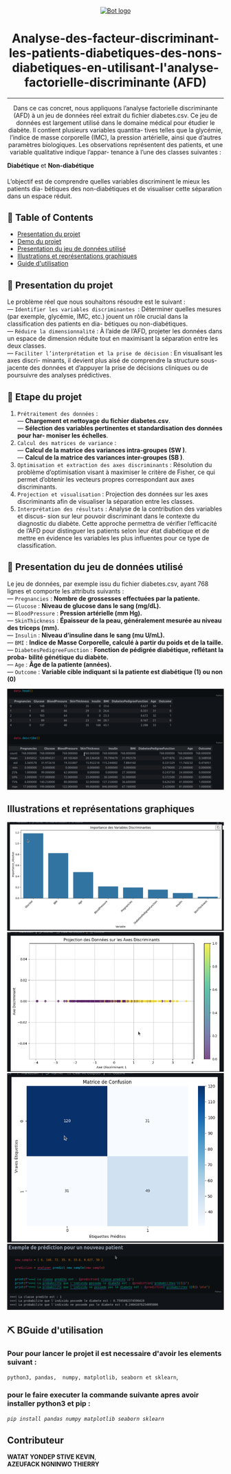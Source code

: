 <p align="center">
  <a href="" rel="noopener">
 <img width=200px height=200px src="https://i.imgur.com/FxL5qM0.jpg" alt="Bot logo"></a>
</p>

<h1 align="center">Analyse-des-facteur-discriminant-les-patients-diabetiques-des-nons-diabetiques-en-utilisant-l'analyse-factorielle-discriminante (AFD)</h1>


---

<p align="center"> 
Dans ce cas concret, nous appliquons l’analyse factorielle discriminante (AFD) à un jeu
de données réel extrait du fichier diabetes.csv. Ce jeu de données est largement utilisé
dans le domaine médical pour étudier le diabète. Il contient plusieurs variables quantita-
tives telles que la glycémie, l’indice de masse corporelle (IMC), la pression artérielle, ainsi
que d’autres paramètres biologiques.
Les observations représentent des patients, et une variable qualitative indique l’appar-
tenance à l’une des classes suivantes :

**Diabétique** et **Non-diabétique**
####
L’objectif est de comprendre quelles variables discriminent le mieux les patients dia-
bétiques des non-diabétiques et de visualiser cette séparation dans un espace réduit.
    <br> 
</p>

## 📝 Table of Contents

- [Presentation du projet](#about)
- [Demo du projet](#etape)
- [Presentation du jeu de données utilisé](#donne)
- [Illustrations et représentations graphiques](#usage)
- [Guide d'utilisation](#doc)

## 🧐 Presentation du projet <a name = "about"></a>

Le problème réel que nous souhaitons résoudre est le suivant : <br>
— `Identifier les variables discriminantes `: Déterminer quelles mesures (par exemple,
glycémie, IMC, etc.) jouent un rôle crucial dans la classification des patients en dia-
bétiques ou non-diabétiques. <br>
— `Réduire la dimensionnalité` : À l’aide de l’AFD, projeter les données dans un
espace de dimension réduite tout en maximisant la séparation entre les deux classes. <br>
— `Faciliter l’interprétation et la prise de décision` : En visualisant les axes discri-
minants, il devient plus aisé de comprendre la structure sous-jacente des données et
d’appuyer la prise de décisions cliniques ou de poursuivre des analyses prédictives.

## 🎥 Etape du projet <a name = "etape"></a>

1. `Prétraitement des données` : <br>
— **Chargement et nettoyage du fichier diabetes.csv**. <br>
— **Sélection des variables pertinentes et standardisation des données pour har-
moniser les échelles**. <br>
2. `Calcul des matrices de variance` : <br>
— **Calcul de la matrice des variances intra-groupes (SW )**. <br>
— **Calcul de la matrice des variances inter-groupes (SB )**. <br>
3. `Optimisation et extraction des axes discriminants` : Résolution du problème
d’optimisation visant à maximiser le critère de Fisher,
ce qui permet d’obtenir les vecteurs propres correspondant aux axes discriminants.
4. `Projection et visualisation` : Projection des données sur les axes discriminants
afin de visualiser la séparation entre les classes.
5. `Interprétation des résultats` : Analyse de la contribution des variables et discus-
sion sur leur pouvoir discriminant dans le contexte du diagnostic du diabète.
Cette approche permettra de vérifier l’efficacité de l’AFD pour distinguer les patients
selon leur état diabétique et de mettre en évidence les variables les plus influentes pour
ce type de classification.

## 🎈 Presentation du jeu de données utilisé <a name = "donnee"></a>
Le jeu de données, par exemple issu du fichier diabetes.csv, ayant 768 lignes et
comporte les attributs suivants : <br>
— `Pregnancies` : **Nombre de grossesses effectuées par la patiente.** <br>
— `Glucose` : **Niveau de glucose dans le sang (mg/dL).** <br>
— `BloodPressure` : **Pression artérielle (mm Hg).** <br>
— `SkinThickness` : **Épaisseur de la peau, généralement mesurée au niveau des triceps
(mm).** <br>
— `Insulin` : **Niveau d’insuline dans le sang (mu U/mL).** <br>
— `BMI` : **Indice de Masse Corporelle, calculé à partir du poids et de la taille.** <br>
— `DiabetesPedigreeFunction` : **Fonction de pédigrée diabétique, reflétant la proba-
bilité génétique du diabète.** <br>
— `Age` : **Âge de la patiente (années).** <br>
— `Outcome` : **Variable cible indiquant si la patiente est diabétique (1) ou non (0)**

![image des donnees](image_data.png)

##  Illustrations et représentations graphiques <a name = "deployment"></a>
![histogramme_importance](histogramme_importance.png)
![projection-donneet](projection-donnee.png)
![matrice_confusion](matrice_confusion.png)
![reultat_prediction](reultat_prediction.png)
## ⛏️ BGuide d'utilisation <a name = "doc"></a>

### Pour pour lancer le projet il est necessaire d'avoir les elements suivant :
`python3, pandas,  numpy, matplotlib, seaborn et sklearn`, 
### pour le faire executer la commande suivante apres avoir installer python3 et pip : <br>
*` pip install pandas numpy matplotlib seaborn sklearn `*

## Contributeur <a name = "doc"></a>

**WATAT YONDEP STIVE KEVIN**, <br>
**AZEUFACK NGNINWO THIERRY**